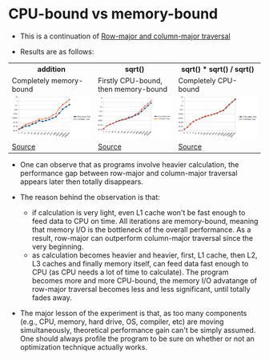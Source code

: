 # CPU-bound vs memory-bound

- This is a continuation of [Row-major and column-major traversal](../03_row-and-column-major-traversal)

- Results are as follows:

<table>
  <tr>
    <th>addition</th>
    <th>sqrt()</th>
    <th>sqrt() * sqrt() / sqrt()</th>    
  </tr>
  <tr>
    <td>Completely memory-bound</td>
    <td>Firstly CPU-bound, then memory-bound</td>
    <td>Completely CPU-bound</td>
  </tr>
  <tr>
    <td><img src="./assets/1st-results.png" /></td>
    <td><img src="./assets/2nd-results.png" /></td>
    <td><img src="./assets/3rd-results.png" /></td>
  </tr>
  <tr>
    <td><a href="./assets/1st-results.csv">Source</a></td>
    <td><a href="./assets/2nd-results.csv">Source</a></td>
    <td><a href="./assets/3rd-results.csv">Source</a></td>
  </tr>
</table>

- One can observe that as programs involve heavier calculation, the performance gap between
  row-major and column-major traversal appears later then totally disappears.

- The reason behind the observation is that:

  - if calculation is very light, even L1 cache won't be fast enough to feed data to CPU on time. All iterations are
    memory-bound, meaning that memory I/O is the bottleneck of the overall performance. As a result, row-major
    can outperform column-major traversal since the very beginning.
  - as calculation becomes heavier and heavier, first, L1 cache, then L2, L3 caches and finally memory itself, can
    feed data fast enough to CPU (as CPU needs a lot of time to calculate). The program becomes more and more
    CPU-bound, the memory I/O advatange of row-major traversal becomes less and less significant, until totally fades away.

- The major lesson of the experiment is that, as too many components (e.g., CPU, memory, hard drive, OS, compiler, etc)
  are moving simultaneously, theoretical performance gain can't be simply assumed. One should always profile the
  program to be sure on whether or not an optimization technique actually works.
